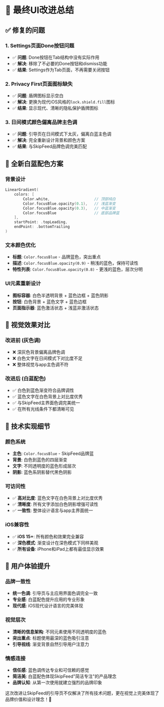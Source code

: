 # 🎨 最终UI改进总结

## ✅ 修复的问题

### 1. **Settings页面Done按钮问题**
- ✅ **问题**: Done按钮在Tab结构中没有实际作用
- ✅ **解决**: 移除了不必要的Done按钮和dismiss功能
- ✅ **结果**: Settings作为Tab页面，不再需要关闭按钮

### 2. **Privacy First页面图标缺失**
- ✅ **问题**: 盾牌图标显示空白
- ✅ **解决**: 更换为现代iOS风格的`lock.shield.fill`图标
- ✅ **结果**: 显示现代、清晰的隐私保护盾牌图标

### 3. **日间模式颜色偏离品牌主色调**
- ✅ **问题**: 引导页在日间模式下太灰，偏离白蓝主色调
- ✅ **解决**: 完全重新设计背景和颜色方案
- ✅ **结果**: 与SkipFeed品牌色调完美匹配

## 🎨 全新白蓝配色方案

### 背景设计
```swift
LinearGradient(
    colors: [
        Color.white,                    // 顶部纯白
        Color.focusBlue.opacity(0.1),   // 浅蓝渐变
        Color.focusBlue.opacity(0.3),   // 中蓝渐变  
        Color.focusBlue                 // 底部品牌蓝
    ],
    startPoint: .topLeading,
    endPoint: .bottomTrailing
)
```

### 文本颜色优化
- **标题**: `Color.focusBlue` - 品牌蓝色，突出重点
- **描述**: `Color.focusBlue.opacity(0.9)` - 稍浅的蓝色，保持可读性
- **特性列表**: `Color.focusBlue.opacity(0.8)` - 更浅的蓝色，层次分明

### UI元素重新设计
- **图标容器**: 白色半透明背景 + 蓝色边框 + 蓝色阴影
- **按钮**: 白色背景 + 蓝色文字 + 蓝色边框
- **页面指示器**: 蓝色激活状态 + 浅蓝非激活状态

## 📱 视觉效果对比

### 改进前 (灰色调)
- ❌ 深灰色背景偏离品牌色调
- ❌ 白色文字在日间模式下对比度不足
- ❌ 整体视觉与app主色调不符

### 改进后 (白蓝配色)
- ✅ 白色到蓝色渐变符合品牌调性
- ✅ 蓝色文字在白色背景上对比度优秀
- ✅ 与SkipFeed主界面色调完美统一
- ✅ 在所有光线条件下都清晰可见

## 🔧 技术实现细节

### 颜色系统
- **主色**: `Color.focusBlue` - SkipFeed品牌蓝
- **背景**: 白色到蓝色的四层渐变
- **文字**: 不同透明度的蓝色形成层次
- **阴影**: 蓝色系阴影替代黑色阴影

### 可访问性
- ✅ **高对比度**: 蓝色文字在白色背景上对比度优秀
- ✅ **清晰度**: 所有文字添加白色阴影增强可读性
- ✅ **一致性**: 整体设计语言与app主界面统一

### iOS兼容性
- ✅ **iOS 15+**: 所有颜色和效果完全兼容
- ✅ **深色模式**: 渐变设计在深色模式下同样美观
- ✅ **所有设备**: iPhone和iPad上都有最佳显示效果

## 🎯 用户体验提升

### 品牌一致性
- **统一色调**: 引导页与主应用界面色调完全一致
- **专业感**: 白蓝配色提升应用的专业形象
- **现代感**: iOS现代设计语言的完美体现

### 视觉层次
- **清晰的信息架构**: 不同元素使用不同透明度的蓝色
- **突出重点**: 标题使用最深的蓝色吸引注意
- **引导视线**: 渐变背景自然引导用户注意力

### 情感连接
- **信任感**: 蓝色调传达专业和可信赖的感觉
- **简洁美**: 白蓝配色体现SkipFeed"简洁专注"的产品理念
- **品牌认知**: 从第一次使用就建立强烈的品牌印象

这次改进让SkipFeed的引导页不仅解决了所有技术问题，更在视觉上完美体现了品牌价值和设计理念！🚀
